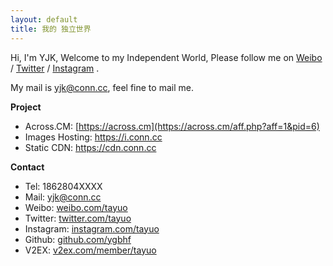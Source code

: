 ```yaml
---
layout: default
title: 我的 独立世界
---
```


Hi, I'm YJK, Welcome to my Independent World, Please follow me on <span class="sup" data-text="@tayuo">[Weibo](http://weibo.com/tayuo)</span> / [Twitter](https://twitter.com/tayuo) / [Instagram](http://instagram.com/tayuo) .

My mail is [&#121;&#106;&#107;&#64;&#99;&#111;&#110;&#110;&#46;&#99;&#99;](mailto:&#121;&#106;&#107;&#64;&#99;&#111;&#110;&#110;&#46;&#99;&#99;), feel fine to mail me.

**Project**

* Across.CM: [https://across.cm](https://across.cm/aff.php?aff=1&pid=6)
* Images Hosting: https://i.conn.cc
* Static CDN: https://cdn.conn.cc

**Contact**

- Tel: 1862804XXXX
- Mail: [&#121;&#106;&#107;&#64;&#99;&#111;&#110;&#110;&#46;&#99;&#99;](mailto:&#121;&#106;&#107;&#64;&#99;&#111;&#110;&#110;&#46;&#99;&#99;)
- Weibo: [weibo.com/tayuo](http://weibo.com/tayuo)
- Twitter: [twitter.com/tayuo](https://twitter.com/tayuo)
- Instagram: [instagram.com/tayuo](https://instagram.com/tayuo)
- Github: [github.com/ygbhf](https://github.com/ygbhf)
- V2EX: [v2ex.com/member/tayuo](https://www.v2ex.com/member/tayuo)
